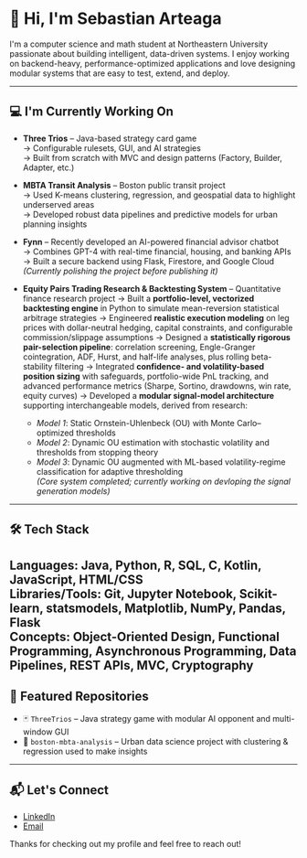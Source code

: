 # 👋 Hi, I'm Sebastian Arteaga

I'm a computer science and math student at Northeastern University passionate about building intelligent, data-driven systems. I enjoy working on backend-heavy, performance-optimized applications and love designing modular systems that are easy to test, extend, and deploy.

---

## 💻 I'm Currently Working On

- **Three Trios** – Java-based strategy card game  
  → Configurable rulesets, GUI, and AI strategies  
  → Built from scratch with MVC and design patterns (Factory, Builder, Adapter, etc.)

- **MBTA Transit Analysis** – Boston public transit project  
  → Used K-means clustering, regression, and geospatial data to highlight underserved areas  
  → Developed robust data pipelines and predictive models for urban planning insights

- **Fynn** – Recently developed an AI-powered financial advisor chatbot  
  → Combines GPT-4 with real-time financial, housing, and banking APIs  
  → Built a secure backend using Flask, Firestore, and Google Cloud  
  *(Currently polishing the project before publishing it)*

- **Equity Pairs Trading Research & Backtesting System** – Quantitative finance research project
  → Built a **portfolio-level, vectorized backtesting engine** in Python to simulate mean-reversion statistical arbitrage strategies
  → Engineered **realistic execution modeling** on leg prices with dollar-neutral hedging, capital constraints, and configurable commission/slippage assumptions
  → Designed a **statistically rigorous pair-selection pipeline**: correlation screening, Engle-Granger cointegration, ADF, Hurst, and half-life analyses, plus rolling beta-stability filtering
  → Integrated **confidence- and volatility-based position sizing** with safeguards, portfolio-wide PnL tracking, and advanced performance metrics (Sharpe, Sortino, drawdowns, win rate, equity curves)
  → Developed a **modular signal-model architecture** supporting interchangeable models, derived from research:  
    - *Model 1*: Static Ornstein-Uhlenbeck (OU) with Monte Carlo–optimized thresholds  
    - *Model 2*: Dynamic OU estimation with stochastic volatility and thresholds from stopping theory  
    - *Model 3*: Dynamic OU augmented with ML-based volatility-regime classification for adaptive thresholding  
  *(Core system completed; currently working on devloping the signal generation models)*

---

## 🛠️ Tech Stack

**Languages:** Java, Python, R, SQL, C, Kotlin, JavaScript, HTML/CSS  
**Libraries/Tools:** Git, Jupyter Notebook, Scikit-learn, statsmodels, Matplotlib, NumPy, Pandas, Flask  
**Concepts:** Object-Oriented Design, Functional Programming, Asynchronous Programming, Data Pipelines, REST APIs, MVC, Cryptography
---

## 📌 Featured Repositories

- 🃏 `ThreeTrios` – Java strategy game with modular AI opponent and multi-window GUI
- 🚉 `boston-mbta-analysis` – Urban data science project with clustering & regression used to make insights

---

## 📬 Let's Connect

- [LinkedIn](https://www.linkedin.com/in/sebastian-m-arteaga)  
- [Email](mailto:seb.mig.art.19@gmail.com)

Thanks for checking out my profile and feel free to reach out!
